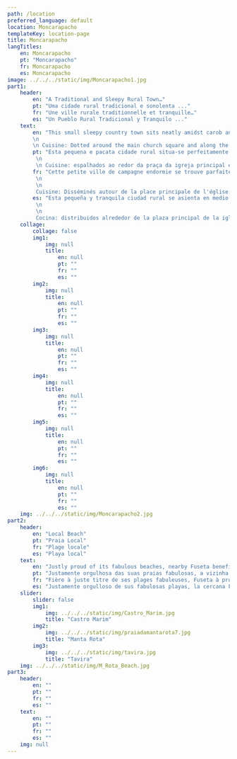 ```yaml
---
path: /location
preferred_language: default
location: Moncarapacho
templateKey: location-page
title: Moncarapacho
langTitles:
    en: Moncarapacho
    pt: "Moncarapacho"
    fr: Moncarapacho
    es: Moncarapacho
image: ../../../static/img/Moncarapacho1.jpg
part1: 
    header: 
        en: "A Traditional and Sleepy Rural Town…"
        pt: "Uma cidade rural tradicional e sonolenta ..."
        fr: "Une ville rurale traditionnelle et tranquille…"
        es: "Un Pueblo Rural Tradicional y Tranquilo ..."
    text: 
        en: "This small sleepy country town sits neatly amidst carob and olive laden countryside under the watchful eye of the Cerro de São Miguel whose hilltop views offer tremendous panoramic vistas across swathes of central and eastern Algarve. Traditional and very much a busy working town, Moncarapacho provides for all needs with a selection of local shops and services.
        \n
        \n Cuisine: Dotted around the main church square and along the busy main street, a handful of restaurants offer enticing menus, often with dish of the day options. For seafood, head to Fuzeta where the fresh daily catch is grilled at colourful unpretentious quayside eateries."
        pt: "Esta pequena e pacata cidade rural situa-se perfeitamente no meio de uma paisagem repleta de alfarrobeiras e oliveiras, sob o olhar atento do Cerro de São Miguel, cujas vistas do topo da colina oferecem vistas panorâmicas fantásticas sobre faixas do centro e leste do Algarve. Tradicional e movimentada cidade de trabalho, Moncarapacho atende a todas as necessidades com uma seleção de comércio e serviços locais.
         \n
         \n Cuisine: espalhados ao redor da praça da igreja principal e ao longo da movimentada rua principal, vários restaurantes oferecem menus atraentes, geralmente com opções de pratos do dia. Para frutos do mar, dirija-se à Fuzeta, onde o peixe fresco do dia é grelhado em restaurantes coloridos e despretensiosos no cais."
        fr: "Cette petite ville de campagne endormie se trouve parfaitement au milieu d'une campagne chargée de caroubiers et d'oliviers, sous l'œil vigilant du Cerro de São Miguel, dont les vues sur les collines offrent de superbes vues panoramiques sur des pans du centre et de l'est de l'Algarve. Ville traditionnelle et très active, Moncarapacho répond à tous les besoins avec une sélection de commerces et de services locaux.
         \n
         \n
         Cuisine: Disséminés autour de la place principale de l'église et le long de la rue principale animée, une poignée de restaurants proposent des menus alléchants, souvent avec des plats du jour. Pour les fruits de mer, dirigez-vous vers Fuzeta où la pêche fraîche du jour est grillée dans des restaurants colorés sans prétention au bord du quai."
        es: "Esta pequeña y tranquila ciudad rural se asienta en medio de un paisaje cargado de algarrobos y olivos bajo la atenta mirada del Cerro de São Miguel, cuyas vistas desde la cima de la colina ofrecen tremendas vistas panorámicas a través de franjas del centro y este del Algarve. Moncarapacho, una ciudad tradicional y muy activa, satisface todas las necesidades con una selección de tiendas y servicios locales.
         \n
         \n
         Cocina: distribuidos alrededor de la plaza principal de la iglesia y a lo largo de la concurrida calle principal, un puñado de restaurantes ofrecen menús tentadores, a menudo con opciones de platos del día. Para mariscos, diríjase a Fuzeta, donde la pesca fresca diaria se asa a la parrilla en coloridos y sencillos restaurantes junto al muelle."
    collage:
        collage: false
        img1: 
            img: null
            title: 
                en: null
                pt: ""
                fr: ""
                es: ""
        img2: 
            img: null
            title: 
                en: null
                pt: ""
                fr: ""
                es: ""
        img3: 
            img: null
            title: 
                en: null
                pt: ""
                fr: ""
                es: ""
        img4: 
            img: null
            title: 
                en: null
                pt: ""
                fr: ""
                es: ""
        img5: 
            img: null
            title: 
                en: null
                pt: ""
                fr: ""
                es: ""
        img6: 
            img: null
            title: 
                en: null
                pt: ""
                fr: ""
                es: ""
    img: ../../../static/img/Moncarapacho2.jpg
part2:
    header: 
        en: "Local Beach"
        pt: "Praia Local"
        fr: "Plage locale"
        es: "Playa local"
    text: 
        en: "Justly proud of its fabulous beaches, nearby Fuseta benefits from both a sheltered lagoon side beach and an extensive island beach of sun kissed sands, easily reached via short ferry crossing from the atmospheric quayside."
        pt: "Justamente orgulhosa das suas praias fabulosas, a vizinha Fuseta beneficia de uma praia protegida junto à lagoa e de uma extensa praia insular de areias banhadas pelo sol, facilmente alcançada através de uma curta travessia de ferry desde o atmosférico cais."
        fr: "Fière à juste titre de ses plages fabuleuses, Fuseta à proximité bénéficie à la fois d'une plage abritée côté lagon et d'une vaste plage insulaire de sable ensoleillé, facilement accessible via une courte traversée en ferry depuis le quai atmosphérique."
        es: "Justamente orgulloso de sus fabulosas playas, la cercana Fuseta se beneficia tanto de una playa protegida junto a la laguna como de una extensa playa isleña de arenas bañadas por el sol, a la que se puede llegar fácilmente a través de un corto cruce en ferry desde el atmosférico muelle."
    slider:
        slider: false
        img1: 
            img: ../../../static/img/Castro_Marim.jpg
            title: "Castro Marim"
        img2: 
            img: ../../../static/img/praiadamantarota7.jpg
            title: "Manta Rota"
        img3: 
            img: ../../../static/img/tavira.jpg
            title: "Tavira"
    img: ../../../static/img/M_Rota_Beach.jpg
part3:
    header: 
        en: ""
        pt: ""
        fr: ""
        es: ""
    text: 
        en: ""
        pt: ""
        fr: ""
        es: ""
    img: null
---
```

